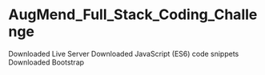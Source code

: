 # AugMend_Full_Stack_Coding_Challenge

Downloaded Live Server
Downloaded JavaScript (ES6) code snippets
Downloaded Bootstrap
